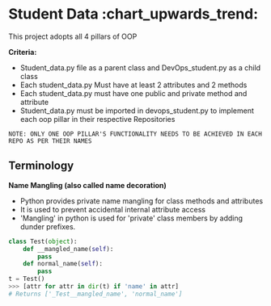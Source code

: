 # Student Data :chart_upwards_trend:

This project adopts all 4 pillars of OOP 

**Criteria:**

* Student_data.py file as a parent class and DevOps_student.py as a child class
* Each student_data.py Must have at least 2 attributes and 2 methods
* Each student_data.py must have one public and private method and attribute
* Student_data.py must be imported in devops_student.py to implement each oop pillar in their respective Repositories

`NOTE: ONLY ONE OOP PILLAR'S FUNCTIONALITY NEEDS TO BE ACHIEVED IN EACH REPO AS PER THEIR NAMES`

## Terminology 

**Name Mangling (also called name decoration)**
- Python provides private name mangling for class methods and attributes 
- It is used to prevent accidental internal attribute access
- 'Mangling' in python is used for 'private' class members by adding dunder prefixes.

```python
class Test(object):
    def __mangled_name(self):
        pass
    def normal_name(self):
        pass
t = Test()
>>> [attr for attr in dir(t) if 'name' in attr]
# Returns ['_Test__mangled_name', 'normal_name']          
```